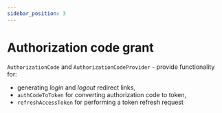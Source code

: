 ```yaml
---
sidebar_position: 3
---
```


# Authorization code grant

`AuthorizationCode` and `AuthorizationCodeProvider` - provide functionality for: 
- generating _login_ and _logout_ redirect links,
- `authCodeToToken` for converting authorization code to token,
- `refreshAccessToken` for performing a token refresh request
